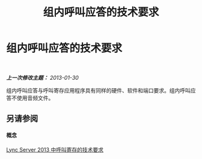 ﻿---
title: 组内呼叫应答的技术要求
TOCTitle: 组内呼叫应答的技术要求
ms:assetid: acbabe3d-359a-4936-b7bf-320312101d5a
ms:mtpsurl: https://technet.microsoft.com/zh-cn/library/JJ945643(v=OCS.15)
ms:contentKeyID: 52061109
ms.date: 05/19/2016
mtps_version: v=OCS.15
ms.translationtype: HT
---

# 组内呼叫应答的技术要求

 

_**上一次修改主题：** 2013-01-30_

组内呼叫应答与呼叫寄存应用程序具有同样的硬件、软件和端口要求。组内呼叫应答不使用音频文件。

## 另请参阅

#### 概念

[Lync Server 2013 中呼叫寄存的技术要求](lync-server-2013-technical-requirements-for-call-park.md)

